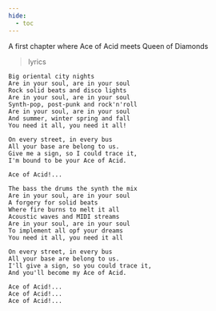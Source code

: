 ```yaml
---
hide:
  - toc
---
```


A first chapter where Ace of Acid meets Queen of Diamonds

>lyrics

    Big oriental city nights
    Are in your soul, are in your soul
    Rock solid beats and disco lights
    Are in your soul, are in your soul
    Synth-pop, post-punk and rock'n'roll
    Are in your soul, are in your soul
    And summer, winter spring and fall
    You need it all, you need it all!
    
    On every street, in every bus
    All your base are belong to us.
    Give me a sign, so I could trace it,
    I'm bound to be your Ace of Acid.
    
    Ace of Acid!...
    
    The bass the drums the synth the mix
    Are in your soul, are in your soul
    A forgery for solid beats
    Where fire burns to melt it all
    Acoustic waves and MIDI streams
    Are in your soul, are in your soul
    To implement all opf your dreams
    You need it all, you need it all
    
    On every street, in every bus
    All your base are belong to us.
    I'll give a sign, so you could trace it,
    And you'll become my Ace of Acid.
    
    Ace of Acid!...
    Ace of Acid!...
    Ace of Acid!...
